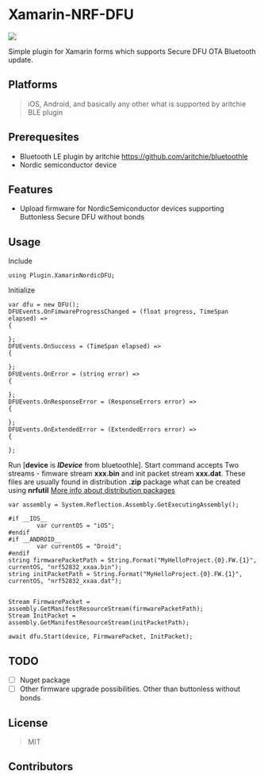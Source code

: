 
# Xamarin-NRF-DFU

![](https://img.shields.io/github/license/mashape/apistatus.svg)

Simple plugin for Xamarin forms which supports Secure DFU OTA Bluetooth update.
## Platforms

 > iOS, Android, and basically any other what is supported by aritchie BLE plugin
## Prerequesites

- Bluetooth LE plugin by aritchie https://github.com/aritchie/bluetoothle
- Nordic semiconductor device
## Features
 - Upload firmware for NordicSemiconductor devices supporting Buttonless Secure DFU without bonds

## Usage
Include
		

    using Plugin.XamarinNordicDFU;
Initialize
    
    var dfu = new DFU();
    DFUEvents.OnFimwareProgressChanged = (float progress, TimeSpan elapsed) =>
    {
    
    };
    DFUEvents.OnSuccess = (TimeSpan elapsed) =>
    {
    
    };
    DFUEvents.OnError = (string error) =>
    {
    
    };
    DFUEvents.OnResponseError = (ResponseErrors error) =>
    {
    
    };
    DFUEvents.OnExtendedError = (ExtendedErrors error) =>
    {
    
    };

Run [**device** is ***IDevice*** from bluetoothle]. Start command accepts Two streams - fimware stream **xxx.bin** and init packet stream **xxx.dat**. These files are usually found in distribution **.zip** package what can be created using **nrfutil** [More info about distribution packages](https://devzone.nordicsemi.com/b/blog/posts/creating-zip-package-for-dfu)

    var assembly = System.Reflection.Assembly.GetExecutingAssembly();

	#if __IOS__
            var currentOS = "iOS";
	#endif
	#if __ANDROID__
            var currentOS = "Droid";
	#endif
    string firmwarePacketPath = String.Format("MyHelloProject.{0}.FW.{1}", currentOS, "nrf52832_xxaa.bin");
    string initPacketPath = String.Format("MyHelloProject.{0}.FW.{1}", currentOS, "nrf52832_xxaa.dat");

    
    Stream FirmwarePacket = assembly.GetManifestResourceStream(firmwarePacketPath);
    Stream InitPacket = assembly.GetManifestResourceStream(initPacketPath);
                
    await dfu.Start(device, FirmwarePacket, InitPacket);

## TODO

 - [ ] Nuget package
 - [ ] Other firmware upgrade possibilities. Other than buttonless without bonds

## License
 > MIT
## Contributors
